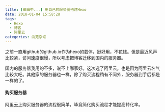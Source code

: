 ```yaml
---
title: [编辑中...] 用自己的服务器搭建Hexo
date: 2018-01-04 15:58:28
tags:
  - Hexo
  - 博客
  - 阿里云
categories: 曲苑杂坛
---
```


之前一直用github的github.io作为hexo的载体，挺好用，不花钱。但是最近风声比较紧，访问速度很慢，所以考虑把博客迁移到国内的服务器。

国内的服务器我用的不多，说不上哪家好。这次选了阿里云，也是因为阿里云名气比较大吧。其他家的服务器也一样，除了购买流程稍有不同外，服务器到手后都是一样的了。

#### 购买服务器
阿里云上购买服务器的流程很简单，毕竟简化购买流程才能提高转化率。

